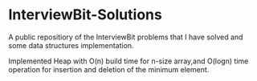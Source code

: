 # InterviewBit-Solutions
A public repositiory of the InterviewBit problems that I have solved and some data structures implementation.

Implemented Heap with O(n) build time for n-size array,and O(logn) time operation for insertion and deletion of the minimum element.
